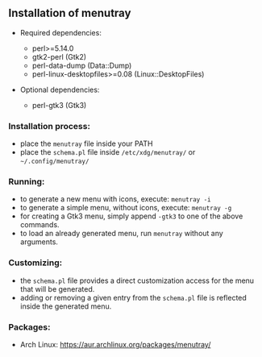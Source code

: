 ## Installation of menutray

* Required dependencies:

    - perl>=5.14.0
    - gtk2-perl (Gtk2)
    - perl-data-dump (Data::Dump)
    - perl-linux-desktopfiles>=0.08 (Linux::DesktopFiles)

* Optional dependencies:
    - perl-gtk3 (Gtk3)


### Installation process:

- place the `menutray` file inside your PATH
- place the `schema.pl` file inside `/etc/xdg/menutray/` or `~/.config/menutray/`

### Running:

- to generate a new menu with icons, execute: `menutray -i`
- to generate a simple menu, without icons, execute: `menutray -g`
- for creating a Gtk3 menu, simply append `-gtk3` to one of the above commands.
- to load an already generated menu, run `menutray` without any arguments.


### Customizing:

- the `schema.pl` file provides a direct customization access for the menu that will be generated.
- adding or removing a given entry from the `schema.pl` file is reflected inside the generated menu.

### Packages:

- Arch Linux: https://aur.archlinux.org/packages/menutray/
